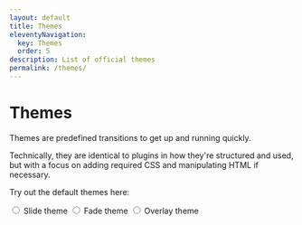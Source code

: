```yaml
---
layout: default
title: Themes
eleventyNavigation:
  key: Themes
  order: 5
description: List of official themes
permalink: /themes/
---
```


# Themes

Themes are predefined transitions to get up and running quickly.

Technically, they are identical to plugins in how they're structured and used, but with a focus on adding required CSS and manipulating HTML if necessary.

Try out the default themes here:

<form class="theme-selector buttons">
  <label class="button"><input type="radio" name="theme" value="SlideTheme" class="sr-only">
    <span class="button_label">Slide theme</span>
  </label>
  <label class="button"><input type="radio" name="theme" value="FadeTheme" class="sr-only">
    <span class="button_label">Fade theme</span>
  </label>
  <label class="button"><input type="radio" name="theme" value="OverlayTheme" class="sr-only">
    <span class="button_label">Overlay theme</span>
  </label>
</form>
